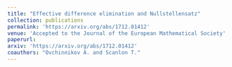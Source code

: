 ```yaml
---
title: "Effective difference elimination and Nullstellensatz"
collection: publications
permalink: 'https://arxiv.org/abs/1712.01412'
venue: 'Accepted to the Journal of the European Mathematical Society'
paperurl:
arxiv: 'https://arxiv.org/abs/1712.01412'
coauthors: "Ovchinnikov A. and Scanlon T."
---
```



